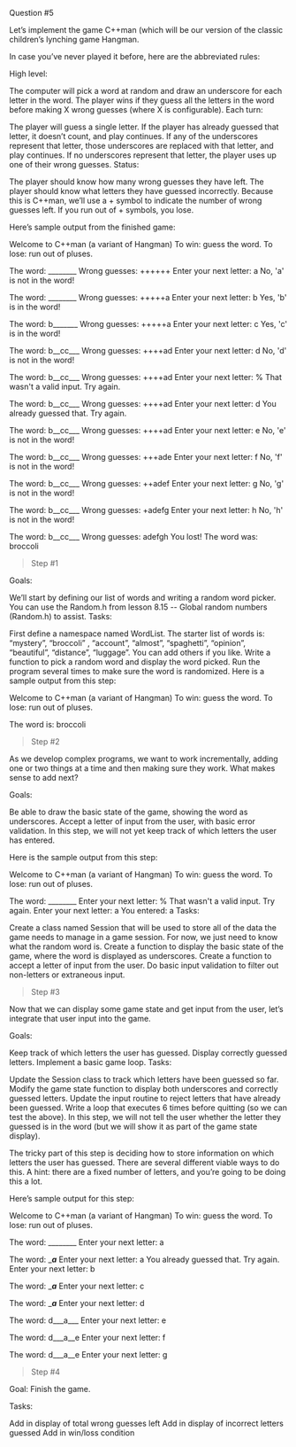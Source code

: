 Question #5

Let’s implement the game C++man (which will be our version of the classic children’s lynching game Hangman.

In case you’ve never played it before, here are the abbreviated rules:

High level:

The computer will pick a word at random and draw an underscore for each letter in the word.
The player wins if they guess all the letters in the word before making X wrong guesses (where X is configurable).
Each turn:

The player will guess a single letter.
If the player has already guessed that letter, it doesn’t count, and play continues.
If any of the underscores represent that letter, those underscores are replaced with that letter, and play continues.
If no underscores represent that letter, the player uses up one of their wrong guesses.
Status:

The player should know how many wrong guesses they have left.
The player should know what letters they have guessed incorrectly.
Because this is C++man, we’ll use a + symbol to indicate the number of wrong guesses left. If you run out of + symbols, you lose.

Here’s sample output from the finished game:

Welcome to C++man (a variant of Hangman)
To win: guess the word.  To lose: run out of pluses.

The word: ________   Wrong guesses: ++++++
Enter your next letter: a
No, 'a' is not in the word!

The word: ________   Wrong guesses: +++++a
Enter your next letter: b
Yes, 'b' is in the word!

The word: b_______   Wrong guesses: +++++a
Enter your next letter: c
Yes, 'c' is in the word!

The word: b__cc___   Wrong guesses: ++++ad
Enter your next letter: d
No, 'd' is not in the word!

The word: b__cc___   Wrong guesses: ++++ad
Enter your next letter: %
That wasn't a valid input.  Try again.

The word: b__cc___   Wrong guesses: ++++ad
Enter your next letter: d
You already guessed that.  Try again.

The word: b__cc___   Wrong guesses: ++++ad
Enter your next letter: e
No, 'e' is not in the word!

The word: b__cc___   Wrong guesses: +++ade
Enter your next letter: f
No, 'f' is not in the word!

The word: b__cc___   Wrong guesses: ++adef
Enter your next letter: g
No, 'g' is not in the word!

The word: b__cc___   Wrong guesses: +adefg
Enter your next letter: h
No, 'h' is not in the word!

The word: b__cc___   Wrong guesses: adefgh
You lost!  The word was: broccoli


> Step #1

Goals:

We’ll start by defining our list of words and writing a random word picker. You can use the Random.h from lesson 8.15 -- Global random numbers (Random.h) to assist.
Tasks:

First define a namespace named WordList. The starter list of words is: “mystery”, “broccoli” , “account”, “almost”, “spaghetti”, “opinion”, “beautiful”, “distance”, “luggage”. You can add others if you like.
Write a function to pick a random word and display the word picked. Run the program several times to make sure the word is randomized.
Here is a sample output from this step:

Welcome to C++man (a variant of Hangman)
To win: guess the word.  To lose: run out of pluses.

The word is: broccoli



> Step #2

As we develop complex programs, we want to work incrementally, adding one or two things at a time and then making sure they work. What makes sense to add next?

Goals:

Be able to draw the basic state of the game, showing the word as underscores.
Accept a letter of input from the user, with basic error validation.
In this step, we will not yet keep track of which letters the user has entered.

Here is the sample output from this step:

Welcome to C++man (a variant of Hangman)
To win: guess the word.  To lose: run out of pluses.

The word: ________
Enter your next letter: %
That wasn't a valid input.  Try again.
Enter your next letter: a
You entered: a
Tasks:

Create a class named Session that will be used to store all of the data the game needs to manage in a game session. For now, we just need to know what the random word is.
Create a function to display the basic state of the game, where the word is displayed as underscores.
Create a function to accept a letter of input from the user. Do basic input validation to filter out non-letters or extraneous input.


> Step #3

Now that we can display some game state and get input from the user, let’s integrate that user input into the game.

Goals:

Keep track of which letters the user has guessed.
Display correctly guessed letters.
Implement a basic game loop.
Tasks:

Update the Session class to track which letters have been guessed so far.
Modify the game state function to display both underscores and correctly guessed letters.
Update the input routine to reject letters that have already been guessed.
Write a loop that executes 6 times before quitting (so we can test the above).
In this step, we will not tell the user whether the letter they guessed is in the word (but we will show it as part of the game state display).

The tricky part of this step is deciding how to store information on which letters the user has guessed. There are several different viable ways to do this. A hint: there are a fixed number of letters, and you’re going to be doing this a lot.



Here’s sample output for this step:

Welcome to C++man (a variant of Hangman)
To win: guess the word.  To lose: run out of pluses.

The word: ________
Enter your next letter: a

The word: ____a___
Enter your next letter: a
You already guessed that.  Try again.
Enter your next letter: b

The word: ____a___
Enter your next letter: c

The word: ____a___
Enter your next letter: d

The word: d___a___
Enter your next letter: e

The word: d___a__e
Enter your next letter: f

The word: d___a__e
Enter your next letter: g


> Step #4

Goal: Finish the game.

Tasks:

Add in display of total wrong guesses left
Add in display of incorrect letters guessed
Add in win/loss condition